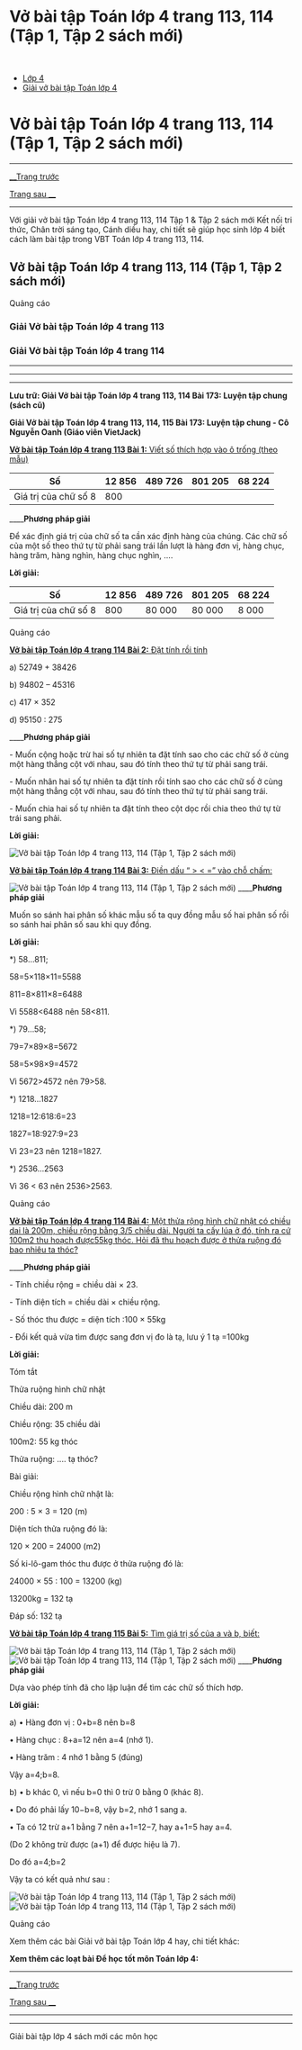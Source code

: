 # Vở bài tập Toán lớp 4 trang 113, 114 (Tập 1, Tập 2 sách mới)

﻿

  * [Lớp 4](https://vietjack.com/series/lop-4.jsp)
  * [Giải vở bài tập Toán lớp 4](https://vietjack.com/giai-vo-bai-tap-toan-4/index.jsp)



# Vở bài tập Toán lớp 4 trang 113, 114 (Tập 1, Tập 2 sách mới)

* * *

[__Trang trước](https://vietjack.com/giai-vo-bai-tap-toan-4/bai-172-luyen-tap-chung.jsp)

[Trang sau __](https://vietjack.com/giai-vo-bai-tap-toan-4/bai-174-luyen-tap-chung.jsp)

* * *

Với giải vở bài tập Toán lớp 4 trang 113, 114 Tập 1 & Tập 2 sách mới Kết nối tri thức, Chân trời sáng tạo, Cánh diều hay, chi tiết sẽ giúp học sinh lớp 4 biết cách làm bài tập trong VBT Toán lớp 4 trang 113, 114.

## Vở bài tập Toán lớp 4 trang 113, 114 (Tập 1, Tập 2 sách mới)

Quảng cáo

### **Giải Vở bài tập Toán lớp 4 trang 113**

### **Giải Vở bài tập Toán lớp 4 trang 114**

* * *

* * *

* * *

**Lưu trữ: Giải Vở bài tập Toán lớp 4 trang 113, 114 Bài 173: Luyện tập chung (sách cũ)**

**Giải Vở bài tập Toán lớp 4 trang 113, 114, 115 Bài 173: Luyện tập chung - Cô Nguyễn Oanh (Giáo viên VietJack)**

[**Vở bài tập Toán lớp 4 trang 113 Bài 1:** Viết số thích hợp vào ô trống (theo mẫu) ](https://vietjack.com/giai-vo-bai-tap-toan-4/bai-1-trang-113-vbt-toan-4-tap-2.jsp)

Số |  12 856 |  489 726 |  801 205 |  68 224  
---|---|---|---|---  
Giá trị của chữ số 8 |  800 |  |  |   
____**Phương pháp giải**

Để xác định giá trị của chữ số ta cần xác định hàng của chúng. Các chữ số của một số theo thứ tự từ phải sang trái lần lượt là hàng đơn vị, hàng chục, hàng trăm, hàng nghìn, hàng chục nghìn, ....

**Lời giải:**

Số |  12 856 |  489 726 |  801 205 |  68 224  
---|---|---|---|---  
Giá trị của chữ số 8 |  800 |  80 000 | 80 000  |  8 000  
  
Quảng cáo

[**Vở bài tập Toán lớp 4 trang 114 Bài 2:** Đặt tính rồi tính ](https://vietjack.com/giai-vo-bai-tap-toan-4/bai-2-trang-114-vbt-toan-4-tap-2.jsp)

a) 52749 + 38426

b) 94802 – 45316

c) 417 × 352

d) 95150 : 275

____**Phương pháp giải**

\- Muốn cộng hoặc trừ hai số tự nhiên ta đặt tính sao cho các chữ số ở cùng một hàng thẳng cột với nhau, sau đó tính theo thứ tự từ phải sang trái.

\- Muốn nhân hai số tự nhiên ta đặt tính rồi tính sao cho các chữ số ở cùng một hàng thẳng cột với nhau, sau đó tính theo thứ tự từ phải sang trái.

\- Muốn chia hai số tự nhiên ta đặt tính theo cột dọc rồi chia theo thứ tự từ trái sang phải.

**Lời giải:**

![Vở bài tập Toán lớp 4 trang 113, 114 \(Tập 1, Tập 2 sách mới\)](https://vietjack.com/giai-vo-bai-tap-toan-4/images/bai-2-trang-114-vbt-toan-4-tap-2.PNG)

[**Vở bài tập Toán lớp 4 trang 114 Bài 3:** Điền dấu “ > < =” vào chỗ chấm: ](https://vietjack.com/giai-vo-bai-tap-toan-4/bai-3-trang-114-vbt-toan-4-tap-2.jsp)

![Vở bài tập Toán lớp 4 trang 113, 114 \(Tập 1, Tập 2 sách mới\)](https://vietjack.com/giai-vo-bai-tap-toan-4/images/bai-3-trang-114-vbt-toan-4-tap-2.PNG) ____**Phương pháp giải**

Muốn so sánh hai phân số khác mẫu số ta quy đồng mẫu số hai phân số rồi so sánh hai phân số sau khi quy đồng. 

**Lời giải:**

*) 58…811;

58=5×118×11=5588

811=8×811×8=6488

Vì 5588<6488 nên 58<811.

*) 79…58;

79=7×89×8=5672

58=5×98×9=4572

Vì 5672>4572 nên 79>58.

*) 1218…1827

1218=12:618:6=23

1827=18:927:9=23

Vì 23=23 nên 1218=1827.

*) 2536…2563

Vì 36 < 63 nên 2536>2563.

Quảng cáo

[**Vở bài tập Toán lớp 4 trang 114 Bài 4:** Một thửa rộng hình chữ nhật có chiều dai là 200m, chiều rộng bằng 3/5 chiều dài. Người ta cấy lúa ở đó, tính ra cứ 100m2 thu hoạch được55kg thóc. Hỏi đã thu hoạch được ở thửa ruộng đó bao nhiêu ta thóc?](https://vietjack.com/giai-vo-bai-tap-toan-4/bai-4-trang-114-vbt-toan-4-tap-2.jsp)

____**Phương pháp giải**

\- Tính chiều rộng = chiều dài × 23.

\- Tính diện tích = chiều dài × chiều rộng.

\- Số thóc thu được = diện tích :100 × 55kg

\- Đổi kết quả vừa tìm được sang đơn vị đo là tạ, lưu ý 1 tạ =100kg

**Lời giải:**

Tóm tắt

Thửa ruộng hình chữ nhật

Chiều dài: 200 m

Chiều rộng: 35 chiều dài

100m2: 55 kg thóc

Thửa ruộng: .... tạ thóc?

Bài giải:

Chiều rộng hình chữ nhật là: 

200 : 5 × 3 = 120 (m)

Diện tích thửa ruộng đó là: 

120 × 200 = 24000 (m2)

Số ki-lô-gam thóc thu được ở thửa ruộng đó là:

24000 × 55 : 100 = 13200 (kg)

13200kg = 132 tạ

Đáp số: 132 tạ

[**Vở bài tập Toán lớp 4 trang 115 Bài 5:** Tìm giá trị số của a và b, biết: ](https://vietjack.com/giai-vo-bai-tap-toan-4/bai-5-trang-115-vbt-toan-4-tap-2.jsp)

![Vở bài tập Toán lớp 4 trang 113, 114 \(Tập 1, Tập 2 sách mới\)](https://vietjack.com/giai-vo-bai-tap-toan-4/images/bai-5-trang-115-vbt-toan-4-tap-2.PNG) ![Vở bài tập Toán lớp 4 trang 113, 114 \(Tập 1, Tập 2 sách mới\)](https://vietjack.com/giai-vo-bai-tap-toan-4/images/bai-5-trang-115-vbt-toan-4-tap-2-1.PNG) ____**Phương pháp giải**

Dựa vào phép tính đã cho lập luận để tìm các chữ số thích hơp. 

**Lời giải:**

a) • Hàng đơn vị : 0+b=8 nên b=8

• Hàng chục : 8+a=12 nên a=4 (nhớ 1).

• Hàng trăm : 4 nhớ 1 bằng 5 (đúng)

Vậy a=4;b=8.

b) • b khác 0, vì nếu b=0 thì 0 trừ 0 bằng 0 (khác 8).

• Do đó phải lấy 10−b=8, vậy b=2, nhớ 1 sang a.

• Ta có 12 trừ a+1 bằng 7 nên a+1=12−7, hay a+1=5 hay a=4.

(Do 2 không trừ được (a+1) để được hiệu là 7).

Do đó a=4;b=2

Vậy ta có kết quả như sau :

![Vở bài tập Toán lớp 4 trang 113, 114 \(Tập 1, Tập 2 sách mới\)](https://vietjack.com/giai-vo-bai-tap-toan-4/images/bai-5-trang-115-vbt-toan-4-tap-2-2.PNG) ![Vở bài tập Toán lớp 4 trang 113, 114 \(Tập 1, Tập 2 sách mới\)](https://vietjack.com/giai-vo-bai-tap-toan-4/images/bai-5-trang-115-vbt-toan-4-tap-2-3.PNG)

Quảng cáo

Xem thêm các bài Giải vở bài tập Toán lớp 4 hay, chi tiết khác:

**Xem thêm các loạt bài Để học tốt môn Toán lớp 4:**

* * *

[__Trang trước](https://vietjack.com/giai-vo-bai-tap-toan-4/bai-172-luyen-tap-chung.jsp)

[Trang sau __](https://vietjack.com/giai-vo-bai-tap-toan-4/bai-174-luyen-tap-chung.jsp)

* * *

* * *

Giải bài tập lớp 4 sách mới các môn học
